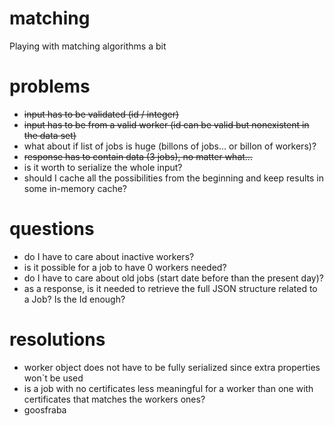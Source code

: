 # matching
Playing with matching algorithms a bit

# problems

- ~~input has to be validated (id / integer)~~
- ~~input has to be from a valid worker (id can be valid but nonexistent in the data set)~~
- what about if list of jobs is huge (billons of jobs... or billon of workers)?
- ~~response has to contain data (3 jobs), no matter what...~~
- is it worth to serialize the whole input?
- should I cache all the possibilities from the beginning and keep results in some in-memory cache?


# questions

- do I have to care about inactive workers?
- is it possible for a job to have 0 workers needed?
- do I have to care about old jobs (start date before than the present day)?
- as a response, is it needed to retrieve the full JSON structure related to a Job? Is the Id enough?


# resolutions

- worker object does not have to be fully serialized since extra properties won`t be used
- is a job with no certificates less meaningful for a worker than one with certificates that matches the workers ones? 
- goosfraba
